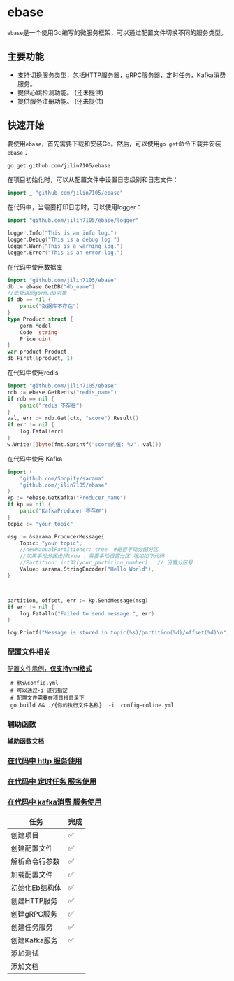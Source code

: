 # ebase

`ebase`是一个使用Go编写的微服务框架，可以通过配置文件切换不同的服务类型。

## 主要功能

- 支持切换服务类型，包括HTTP服务器，gRPC服务器，定时任务，Kafka消费服务。
- 提供心跳检测功能。 (还未提供)
- 提供服务注册功能。 (还未提供)

## 快速开始

要使用`ebase`，首先需要下载和安装Go。然后，可以使用`go get`命令下载并安装`ebase`：

```bash
go get github.com/jilin7105/ebase
```

在项目初始化时，可以从配置文件中设置日志级别和日志文件：
``` go
import _ "github.com/jilin7105/ebase"
```

在代码中，当需要打印日志时，可以使用logger：

```go
import "github.com/jilin7105/ebase/logger"

logger.Info("This is an info log.")
logger.Debug("This is a debug log.")
logger.Warn("This is a warning log.")
logger.Error("This is an error log.")

```

在代码中使用数据库
```go
import "github.com/jilin7105/ebase"
db := ebase.GetDB("db_name")
//此处返回gorm.db对象
if db == nil {
    panic("数据库不存在")
}
type Product struct {
    gorm.Model
    Code  string
    Price uint
}
var product Product
db.First(&product, 1)
```

在代码中使用redis
```go
import "github.com/jilin7105/ebase"
rdb := ebase.GetRedis("redis_name")
if rdb == nil {
    panic("redis 不存在")
}
val, err := rdb.Get(ctx, "score").Result()
if err != nil {
    log.Fatal(err)
}
w.Write([]byte(fmt.Sprintf("score的值: %v", val)))
```

在代码中使用 Kafka
```go
import (
    "github.com/Shopify/sarama"
	"github.com/jilin7105/ebase"
)
kp := *ebase.GetKafka("Producer_name")
if kp == nil {
    panic("KafkaProducer 不存在")
}
topic := "your topic"

msg := &sarama.ProducerMessage{
    Topic: "your topic",
	//newManualPartitioner: true  #是否手动分配分区
	//如果手动分区选择true ，需要手动设置分区 增加如下代码
	//Partition: int32(your_partition_number),  // 设置分区号
    Value: sarama.StringEncoder("Hello World"),
}



partition, offset, err := kp.SendMessage(msg)
if err != nil {
    log.Fatalln("Failed to send message:", err)
}

log.Printf("Message is stored in topic(%s)/partition(%d)/offset(%d)\n", topic, partition, offset)

```


### 配置文件相关 

[配置文件示例，**仅支持yml格式**](https://github.com/jilin7105/ebase/tree/main/config.yml)
```shell
 # 默认config.yml 
 # 可以通过-i 进行指定
 # 配置文件需要在项目根目录下
 go build && ./{你的执行文件名称}  -i  config-online.yml 
```
### 辅助函数
[**辅助函数文档**](https://github.com/jilin7105/ebase/tree/main/doc/helpfunc.md)

### [在代码中 http 服务使用](https://github.com/jilin7105/ebase/tree/main/examp/httpex)
### [在代码中 定时任务 服务使用](https://github.com/jilin7105/ebase/tree/main/examp/task)
### [在代码中 kafka消费 服务使用](https://github.com/jilin7105/ebase/tree/main/examp/kafka)



| 任务 | 完成 |
| --- | --- |
| 创建项目 | ✅ |
| 创建配置文件 | ✅ |
| 解析命令行参数 | ✅ |
| 加载配置文件 | ✅ |
| 初始化Eb结构体 | ✅ |
| 创建HTTP服务 | ✅ |
| 创建gRPC服务 | ✅ |
| 创建任务服务 | ✅ |
| 创建Kafka服务 | ✅ |
| 添加测试 |  |
| 添加文档 |  |

